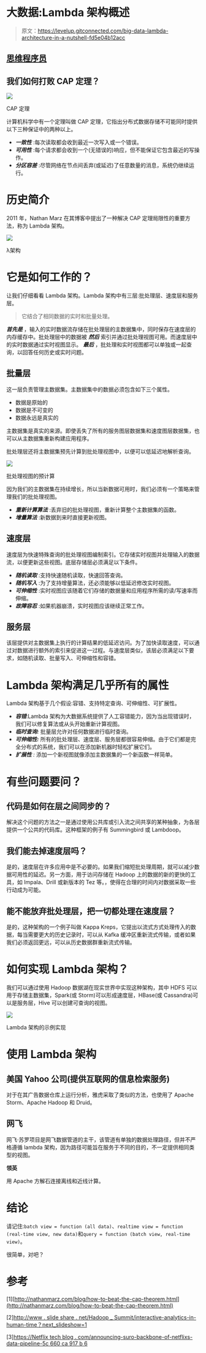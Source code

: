 # 大数据:Lambda 架构概述

> 原文：<https://levelup.gitconnected.com/big-data-lambda-architecture-in-a-nutshell-fd5e04b12acc>

## [思维程序员](https://medium.com/tag/thought-programmer)

## 我们如何打败 CAP 定理？

![](img/16a425e2405db8e5b3c3b7c2fe8f7914.png)

CAP 定理

计算机科学中有一个定理叫做 CAP 定理，它指出分布式数据存储不可能同时提供以下三种保证中的两种以上。

*   ***一致性*** :每次读取都会收到最近一次写入或一个错误。
*   ***可用性*** :每个请求都会收到一个(无错误的)响应，但不能保证它包含最近的写操作。
*   ***分区容差*** :尽管网络在节点间丢弃(或延迟)了任意数量的消息，系统仍继续运行。

# 历史简介

2011 年，Nathan Marz 在其博客中提出了一种解决 CAP 定理局限性的重要方法，称为 Lambda 架构。

![](img/15aca95089849740601f844685556735.png)

λ架构

# 它是如何工作的？

让我们仔细看看 Lambda 架构。Lambda 架构中有三层:批处理层、速度层和服务层。

> 它结合了相同数据的实时和批量处理。

***首先是*** ，输入的实时数据流存储在批处理层的主数据集中，同时保存在速度层的内存缓存中。批处理层中的数据被 ***然后*** 索引并通过批处理视图可用。而速度层中的实时数据通过实时视图显示。 ***最后*** ，批处理和实时视图都可以单独或一起查询，以回答任何历史或实时问题。

## 批量层

这一层负责管理主数据集。主数据集中的数据必须包含如下三个属性。

*   数据是原始的
*   数据是不可变的
*   数据永远是真实的

主数据集是真实的来源。即使丢失了所有的服务图层数据集和速度图层数据集，也可以从主数据集重新构建应用程序。

批处理层还将主数据集预先计算到批处理视图中，以便可以低延迟地解析查询。

![](img/d650332eee850534f37b913c0e0c0af9.png)

批处理视图的预计算

因为我们的主数据集在持续增长，所以当新数据可用时，我们必须有一个策略来管理我们的批处理视图。

*   ***重新计算算法*** :丢弃旧的批处理视图，重新计算整个主数据集的函数。
*   ***增量算法*** :新数据到来时直接更新视图。

## 速度层

速度层为快速特殊查询的批处理视图编制索引。它存储实时视图并处理输入的数据流，以便更新这些视图。底层存储层必须满足以下条件。

*   ***随机读取*** :支持快速随机读取，快速回答查询。
*   ***随机写入*** :为了支持增量算法，还必须能够以低延迟修改实时视图。
*   ***可伸缩性*** :实时视图应该随着它们存储的数据量和应用程序所需的读/写速率而伸缩。
*   ***故障容忍*** :如果机器崩溃，实时视图应该继续正常工作。

## 服务层

该层提供对主数据集上执行的计算结果的低延迟访问。为了加快读取速度，可以通过对数据进行额外的索引来促进这一过程。与速度层类似，该层必须满足以下要求，如随机读取、批量写入、可伸缩性和容错。

# Lambda 架构满足几乎所有的属性

Lambda 架构基于几个假设:容错、支持特定查询、可伸缩性、可扩展性。

*   ***容错***:Lambda 架构为大数据系统提供了人工容错能力，因为当出现错误时，我们可以修复算法或从头开始重新计算视图。
*   ***临时查询:*** 批量层允许对任何数据进行临时查询。
*   ***可伸缩性:*** 所有的批处理层、速度层、服务层都很容易伸缩。由于它们都是完全分布式的系统，我们可以在添加新机器时轻松扩展它们。
*   ***扩展性*** *:* 添加一个新视图就像添加主数据集的一个新函数一样简单。

# 有些问题要问？

## 代码是如何在层之间同步的？

解决这个问题的方法之一是通过使用公共库或引入流之间共享的某种抽象，为各层提供一个公共的代码库。这种框架的例子有 Summingbird 或 Lambdoop。

## 我们能去掉速度层吗？

是的，速度层在许多应用中是不必要的。如果我们缩短批处理周期，就可以减少数据可用性的延迟。另一方面，用于访问存储在 Hadoop 上的数据的新的更快的工具，如 Impala、Drill 或新版本的 Tez 等。，使得在合理的时间内对数据采取一些行动成为可能。

## 能不能放弃批处理层，把一切都处理在速度层？

是的，这种架构的一个例子叫做 Kappa Kreps，它提出以流式方式处理传入的数据，每当需要更大的历史记录时，可以从 Kafka 缓冲区重新流式传输，或者如果我们必须返回更远，可以从历史数据群重新流式传输。

# 如何实现 Lambda 架构？

我们可以通过使用 Hadoop 数据湖在现实世界中实现这种架构，其中 HDFS 可以用于存储主数据集，Spark(或 Storm)可以形成速度层，HBase(或 Cassandra)可以是服务层，Hive 可以创建可查询的视图。

![](img/5c526cbdd123219b6ab151e0f5f6ef55.png)

Lambda 架构的示例实现

# 使用 Lambda 架构

## 美国 Yahoo 公司(提供互联网的信息检索服务)

对于在其广告数据仓库上运行分析，雅虎采取了类似的方法，也使用了 Apache Storm、Apache Hadoop 和 Druid。

## 网飞

网飞·苏罗项目是网飞数据管道的主干，该管道有单独的数据处理路径，但并不严格遵循 lambda 架构，因为路径可能旨在服务于不同的目的，不一定提供相同类型的视图。

**领英**

用 Apache 方解石连接离线和近线计算。

# 结论

请记住:`batch view = function (all data)`、`realtime view = function (real-time view, new data)`和`query = function (batch view, real-time view)`。

很简单，对吧？

# 参考

[1][http://nathanmarz.com/blog/how-to-beat-the-cap-theorem.html](http://nathanmarz.com/blog/how-to-beat-the-cap-theorem.html)

[2][http://www . slide share . net/Hadoop _ Summit/interactive-analytics-in-human-time？next_slideshow=1](http://www.slideshare.net/Hadoop_Summit/interactive-analytics-in-human-time?next_slideshow=1)

[3][https://Netflix tech blog . com/announcing-suro-backbone-of-netflixs-data-pipeline-5c 660 ca 917 b 6](https://netflixtechblog.com/announcing-suro-backbone-of-netflixs-data-pipeline-5c660ca917b6)